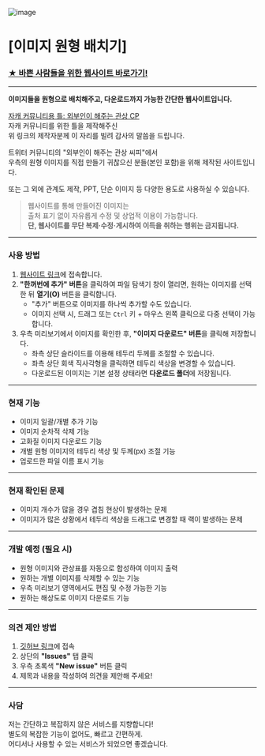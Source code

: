 ![image](https://github.com/user-attachments/assets/3ac2f206-2f4d-4543-a82b-c1dd49c7b81d)

# [이미지 원형 배치기]

### **[★ 바쁜 사람들을 위한 웹사이트 바로가기!](https://dororoko.github.io/Circular-image/Circular_image.html)**

---

**이미지들을 원형으로 배치해주고, 다운로드까지 가능한 간단한 웹사이트입니다.**

[자캐 커뮤니티용 틀: 외부인이 해주는 관상 CP](https://x.com/_dazzl1ng/status/1758520524601438382)  
자캐 커뮤니티를 위한 틀을 제작해주신  
위 링크의 제작자분께 이 자리를 빌려 감사의 말씀을 드립니다.

트위터 커뮤니티의 "외부인이 해주는 관상 씨피"에서  
우측의 원형 이미지를 직접 만들기 귀찮으신 분들(본인 포함)을 위해 제작된 사이트입니다.

또는 그 외에 관계도 제작, PPT, 단순 이미지 등 다양한 용도로 사용하실 수 있습니다.

> 웹사이트를 통해 만들어진 이미지는  
> 출처 표기 없이 자유롭게 수정 및 상업적 이용이 가능합니다.  
> **단, 웹사이트를 무단 복제·수정·게시하여 이득을 취하는 행위는 금지됩니다.**

---

### 사용 방법

1. [웹사이트 링크](https://dororoko.github.io/Circular-image/Circular_image.html)에 접속합니다.  
2. **"한꺼번에 추가" 버튼**을 클릭하여 파일 탐색기 창이 열리면, 원하는 이미지를 선택한 뒤 **열기(O)** 버튼을 클릭합니다.  
   - "추가" 버튼으로 이미지를 하나씩 추가할 수도 있습니다.  
   - 이미지 선택 시, 드래그 또는 `Ctrl` 키 + 마우스 왼쪽 클릭으로 다중 선택이 가능합니다.  
3. 우측 미리보기에서 이미지를 확인한 후, **"이미지 다운로드" 버튼**을 클릭해 저장합니다.  
   - 좌측 상단 슬라이드를 이용해 테두리 두께를 조절할 수 있습니다.  
   - 좌측 상단 회색 직사각형을 클릭하면 테두리 색상을 변경할 수 있습니다.  
   - 다운로드된 이미지는 기본 설정 상태라면 **다운로드 폴더**에 저장됩니다.

---

### 현재 기능

- 이미지 일괄/개별 추가 기능  
- 이미지 순차적 삭제 기능  
- 고화질 이미지 다운로드 기능  
- 개별 원형 이미지의 테두리 색상 및 두께(px) 조절 기능  
- 업로드한 파일 이름 표시 기능

---

### 현재 확인된 문제

- 이미지 개수가 많을 경우 겹침 현상이 발생하는 문제  
- 이미지가 많은 상황에서 테두리 색상을 드래그로 변경할 때 랙이 발생하는 문제

---

### 개발 예정 (필요 시)

- 원형 이미지와 관상표를 자동으로 합성하여 이미지 출력  
- 원하는 개별 이미지를 삭제할 수 있는 기능  
- 우측 미리보기 영역에서도 편집 및 수정 가능한 기능  
- 원하는 해상도로 이미지 다운로드 기능

---

### 의견 제안 방법

1. [깃허브 링크](https://github.com/dororoko/Circular-image)에 접속  
2. 상단의 **"Issues"** 탭 클릭  
3. 우측 초록색 **"New issue"** 버튼 클릭  
4. 제목과 내용을 작성하여 의견을 제안해 주세요!

---

### 사담

저는 간단하고 복잡하지 않은 서비스를 지향합니다!  
별도의 복잡한 기능이 없어도, 빠르고 간편하게.  
어디서나 사용할 수 있는 서비스가 되었으면 좋겠습니다.
